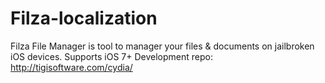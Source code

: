 # Filza-localization

Filza File Manager is tool to manager your files & documents on jailbroken iOS devices. Supports iOS 7+
Development repo: http://tigisoftware.com/cydia/

